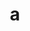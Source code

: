 ---
layout: cake
title:  a
type: cake
bannerimg: /banners/cakebanner
comic: cake_38.png
name: Stage Manager's Secret
hovertext: heh heh
next: 39
prev: 37
---